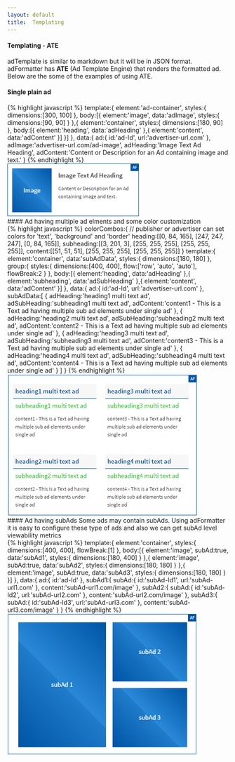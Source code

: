 ```yaml
---
layout: default
title:  Templating
---
```

<style>
.custom-element{
	text-decoration: none;
	display: flex;
	flex-direction: column;
	flex-wrap: wrap;
	box-sizing:border-box;
	color: #333333;
}
.text-element{
	padding: 5px;
}
.image-element{
	margin: 5px;
}
.af_image,
.el-image{
	background: #0054a5;
	background: -moz-linear-gradient(45deg,  #0054a5 0%, #207cca 50%, #2989d8 50%, #0054a5 100%); 
	background: -webkit-linear-gradient(45deg,  #0054a5 0%,#207cca 50%,#2989d8 50%,#0054a5 100%); 
	background: linear-gradient(45deg,  #0054a5 0%,#207cca 50%,#2989d8 50%,#0054a5 100%);
	text-align: center;
	justify-content: center;
	align-content: center;
	color: #FFFFFF; 
}
.af-ad-container{
	border: 1px solid #0054a5;
	box-sizing: border-box;
	position: relative;
	min-height: 75px;
	min-width: 75px;
}
.af-indicator{
	position: absolute;
    right: 0px;
    top: 0px;
    color: #FFFFFF;
    background-color: #0054a5;
    font-size: 10px;
    padding: 0px 3px 0px 5px;
    line-height: 16px;
}
.templating_demo{

}
#af_demo_single{

}
#af_demo_multiple{

}
#af_ad_multiple{
	align-content : space-around;
	justify-content : space-around;
}
#af_demo_subad{

}
#af_ad_subad{
	align-content : center;
	justify-content : center;
}
#af_ad_subad .image-element{
	margin: 0px;
}
.image-text{
	display: block;
}
.subad-text{
	display: block;
}
.el-heading{
	font-weight: 600;
	margin-top: 10px;
}
.el-subheading{
	font-weight: 500;
}
.el-content{
	font-size: 12px;
}

#af_demo_multiple .el-heading{
	color: #0054a5;
    background-color: rgb(247, 247, 247);
    border-color: #0054a5;
    border-bottom: 1px solid;
}
#af_demo_multiple .el-subheading{
	color: rgb(3, 201, 3);
    background-color: rgb(255, 255, 255);
    border-color: rgb(0, 0, 0);
}
#af_demo_multiple .el-content{
	color: #333333;
    background-color: rgb(255, 255, 255);
    border-color: rgb(0, 50, 0);
}

.af_demo_text{
	display: none;
}
.af_demo_image{
	/*display: none;*/
}
.af-tmpl-code pre{
  max-height: 300px;
}
</style>
#### Templating - ATE
adTemplate is similar to markdown but it will be in JSON format. adFormatter has **ATE** (Ad Template Engine) that renders the formatted ad. Below are the some of the examples of using ATE. 
<br>
#### Single plain ad
<div class="af-tmpl-code" id="af-tmpl-code1">
{% highlight javascript %}
template:{
  element:'ad-container',
  styles:{
    dimensions:[300, 100]
  },
  body:[{
    element:'image',
    data:'adImage',
    styles:{
      dimensions:[90, 90]
    }
  },{
    element:'container',
    styles:{
      dimensions:[180, 90]
    },
    body:[{
      element:'heading',
      data:'adHeading'
    },{
      element:'content',
      data:'adContent'
    }]
  }]
},
data:{
  ad:{
    id:'ad-Id',
    url:'advertiser-url.com'
  },
  adImage:'advertiser-url.com/ad-image',
  adHeading:'Image Text Ad Heading',
  adContent:'Content or Description for an Ad containing image and text.'
}
{% endhighlight %}
</div>
<img src="/img/single-ad.png" alt="" class="templating_demo af_demo_image" id="af_demo_image_single">
<div class="templating_demo af_demo_text" id="af_demo_text_single">
	<div class="af-ad-container" id="af_demo_single" style="width:300px;height:120px;">
		<div class="af-indicator">AF</div>
		<div class="custom-element container-element el-container" style="width:300px;height:120px;">
			<a href="http://g.com" class="custom-element image-element el-image" style="width:90px;height:100px;margin:10px">
				<span class="image-text">Image</span>
				<!-- <span class="subad-text">subAd</span> -->
			</a>
			<div class="custom-element container-element el-container" style="width:190px;height:100px;">
				<a href="http://g.com" class="custom-element text-element el-heading" style="">Image Text Ad Heading</a>
				<a href="http://g.com" class="custom-element text-element el-content" style="">Content or Description for an Ad containing image and text.</a>
			</div>
		</div>
	</div>
</div>
<br>
#### Ad having multiple ad elments and some color customization
<div class="af-tmpl-code" id="af-tmpl-code2">
{% highlight javascript %}
colorCombos:{
  // publisher or advertiser can set colors for 'text', 'background' and 'border'
  heading:[[0, 84, 165], [247, 247, 247], [0, 84, 165]],
  subheading:[[3, 201, 3], [255, 255, 255], [255, 255, 255]],
  content:[[51, 51, 51], [255, 255, 255], [255, 255, 255]]
}
template:{
  element:'container',
  data:'subAdData',
  styles:{
    dimensions:[180, 180]
  },
  group:{
    styles:{
      dimensions:[400, 400],
      flow:['row', 'auto', 'auto'],
      flowBreak:2
    }
  },
  body:[{
    element:'heading',
    data:'adHeading'
  },{
    element:'subheading',
    data:'adSubHeading'
  },{
    element:'content',
    data:'adContent'
  }]
},
data:{
  ad:{
    id:'ad-Id',
    url:'advertiser-url.com'
  },
  subAdData:[
    {
      adHeading:'heading1 multi text ad',
      adSubHeading:'subheading1 multi text ad',
      adContent:'content1 - This is a Text ad having multiple sub ad elements under single ad'
    },
    {
      adHeading:'heading2 multi text ad',
      adSubHeading:'subheading2 multi text ad',
      adContent:'content2 - This is a Text ad having multiple sub ad elements under single ad'
    },
    {
      adHeading:'heading3 multi text ad',
      adSubHeading:'subheading3 multi text ad',
      adContent:'content3 - This is a Text ad having multiple sub ad elements under single ad'
    },
    {
      adHeading:'heading4 multi text ad',
      adSubHeading:'subheading4 multi text ad',
      adContent:'content4 - This is a Text ad having multiple sub ad elements under single ad'
    }
  ]
}
{% endhighlight %}
</div>
<img src="/img/multi-ad.png" alt="" class="templating_demo af_demo_image" id="af_demo_image_multiple">
<div class="templating_demo af_demo_text" id="af_demo_text_multiple">
	<div class="af-ad-container" id="af_demo_multiple" style="width:430px;height:320px;">
		<div class="af-indicator">AF</div>
		<div class="custom-element container-element group-element" style="width:420px;height:320px;" id="af_ad_multiple" >
			<!-- <div class="column-break"></div> -->
			<div class="custom-element container-element el-container" style="width:190px;height:140px;">
				<a href="http://g.com" class="custom-element text-element el-heading" style="">heading1 multi text ad</a>
				<a href="http://g.com" class="custom-element text-element el-subheading" style="">subheading1 multi text ad</a>
				<a href="http://g.com" class="custom-element text-element el-content" style="">content1 - This is a Text ad having multiple sub ad elements under single ad</a>
			</div>
			<div class="custom-element container-element el-container" style="width:190px;height:140px;">
				<a href="http://g.com" class="custom-element text-element el-heading" style="">heading2 multi text ad</a>
				<a href="http://g.com" class="custom-element text-element el-subheading" style="">subheading2 multi text ad</a>
				<a href="http://g.com" class="custom-element text-element el-content" style="">content2 - This is a Text ad having multiple sub ad elements under single ad</a>
			</div>
			<!-- <div class="column-break"></div> -->
			<div class="custom-element container-element el-container" style="width:190px;height:140px;">
				<a href="http://g.com" class="custom-element text-element el-heading" style="">heading3 multi text ad</a>
				<a href="http://g.com" class="custom-element text-element el-subheading" style="">subheading3 multi text ad</a>
				<a href="http://g.com" class="custom-element text-element el-content" style="">content3 - This is a Text ad having multiple sub ad elements under single ad</a>
			</div>
			<div class="custom-element container-element el-container" style="width:190px;height:140px;">
				<a href="http://g.com" class="custom-element text-element el-heading" style="">heading4 multi text ad</a>
				<a href="http://g.com" class="custom-element text-element el-subheading" style="">subheading4 multi text ad</a>
				<a href="http://g.com" class="custom-element text-element el-content" style="">content4 - This is a Text ad having multiple sub ad elements under single ad</a>
			</div>
		</div>
	</div>
</div>
<br>
#### Ad having subAds
Some ads may contain subAds. Using adFormatter it is easy to configure these type of ads and also we can get subAd level viewability metrics
<div class="af-tmpl-code" id="af-tmpl-code3">
{% highlight javascript %}
template:{
  element:'container',
  styles:{
    dimensions:[400, 400],
    flowBreak:[1]
  },
  body:[{
    element:'image',
    subAd:true,
    data:'subAd1',
    styles:{
      dimensions:[180, 400]
    }
  },{
    element:'image',
    subAd:true,
    data:'subAd2',
    styles:{
      dimensions:[180, 180]
    }
  },{
    element:'image',
    subAd:true,
    data:'subAd3',
    styles:{
      dimensions:[180, 180]
    }
  }]
},
data:{
  ad:{
    id:'ad-Id'
  },
  subAd1:{
    subAd:{
      id:'subAd-Id1',
      url:'subAd-url1.com'
    },
    content:'subAd-url1.com/image'
  },
  subAd2:{
    subAd:{
      id:'subAd-Id2',
      url:'subAd-url2.com'
    },
    content:'subAd-url2.com/image'
  },
  subAd3:{
    subAd:{
      id:'subAd-Id3',
      url:'subAd-url3.com'
    },
    content:'subAd-url3.com/image'
  }
}
{% endhighlight %}
</div>
<img src="/img/sub-ad.png" alt="" class="templating_demo af_demo_image" id="af_demo_image_subad">
<div class="templating_demo af_demo_text" id="af_demo_text_subad">
	<div class="af-ad-container" id="af_demo_subad" style="width:430px;height:320px;">
		<div class="af-indicator">AF</div>
		<div class="custom-element container-element el-container" style="width:430px;height:320px;" id="af_ad_subad">
			<a href="http://g.com" class="custom-element image-element el-image" style="width:200px;height:285px;margin-right:15px">
				<span class="subad-text">subAd 1</span>
			</a>
			<a href="http://g.com" class="custom-element image-element el-image" style="width:170px;height:135px;margin-bottom:15px;">
				<span class="subad-text">subAd 2</span>
			</a>
			<a href="http://g.com" class="custom-element image-element el-image" style="width:170px;height:135px;">
				<span class="subad-text">subAd 3</span>
			</a>
		</div>
	</div>
</div>

<script>
	var flexDemos = document.querySelectorAll('.page-header')
	var flexSupported = false;
	var ftEl = document.createElement('span');
	ftEl.style.display = 'flex';
	if(ftEl.style.display == 'flex'){
		var windowWidth = 0;
		if (window.innerHeight) {
		    windowWidth = window.innerWidth;
		}else{
		    windowWidth = document.documentElement.clientWidth;
		}
		if(windowWidth >= 992){
			flexSupported = true;
		}
	}
	if(flexSupported == true){
		document.getElementById('af_demo_text_single').style.display = 'block';
		document.getElementById('af_demo_text_multiple').style.display = 'block';
		document.getElementById('af_demo_text_subad').style.display = 'block';
		document.getElementById('af_demo_image_single').style.display = 'none';
		document.getElementById('af_demo_image_multiple').style.display = 'none';
		document.getElementById('af_demo_image_subad').style.display = 'none';
	}
</script>